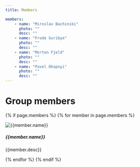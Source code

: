 ```yaml
---
title: Members

members:
    - name: "Miroslav Bachinski"
      photo: ""
      desc: ""
    - name: "Frode Guribye"
      photo: ""
      desc: ""
    - name: "Morten Fjeld"
      photo: ""
      desc: ""
    - name: "Pavel Okopnyi"
      photo: ""
      desc: ""
---
```


# Group members

{% if page.members %}
{% for member in page.members %}

<div class="card" style="width: 18rem;">
    <img src="{{member.photo}}" class="card-img-top" alt="{{member.name}}">
    <div class="card-body">
      <h5 class="card-title">{{member.name}}</h5>
      <p class="card-text">{{member.desc}}</p>
    </div>
</div>

{% endfor %}
{% endif %}